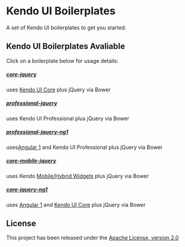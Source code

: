 # Kendo UI Boilerplates

A set of Kendo UI boilerplates to get you started.

## Kendo UI Boilerplates Avaliable

Click on a boilerplate below for usage details:

##### [core-jquery](core-jquery/)
uses [Kendo UI Core](https://github.com/telerik/kendo-ui-core) plus jQuery via Bower

##### [professional-jquery](professional-jquery/)
uses Kendo UI Professional plus jQuery via Bower

##### [professional-jquery-ng1](professional-jquery-ng1/)
uses[Angular 1](http://www.telerik.com/kendo-ui/angularjs-and-kendo-ui-framework-integration) and Kendo UI Professional plus jQuery via Bower

##### [core-mobile-jquery](core-mobile-jquery/)
uses Kendo [Mobile/Hybrid Widgets](http://demos.telerik.com/kendo-ui/m/index) plus jQuery via Bower

##### [core-jquery-ng1](core-jquery-ng1/)
uses [Angular 1](http://www.telerik.com/kendo-ui/angularjs-and-kendo-ui-framework-integration) and [Kendo UI Core](https://github.com/telerik/kendo-ui-core) plus jQuery via Bower

## License

This project has been released under the [Apache License, version 2.0](http://www.apache.org/licenses/LICENSE-2.0.html)
